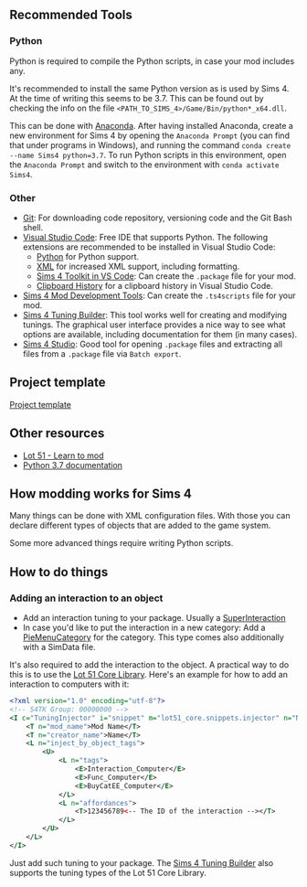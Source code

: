 ## Recommended Tools

### Python

Python is required to compile the Python scripts, in case your mod includes any.

It's recommended to install the same Python version as is used by Sims 4. At the time of writing this seems to be 3.7. This can be found out by checking the info on the file `<PATH_TO_SIMS_4>/Game/Bin/python*_x64.dll`.

This can be done with [Anaconda](https://www.anaconda.com/download/success). After having installed Anaconda, create a new environment for Sims 4 by opening the `Anaconda Prompt` (you can find that under programs in Windows), and running the command `conda create --name Sims4 python=3.7`. To run Python scripts in this environment, open the `Anaconda Prompt` and switch to the environment with `conda activate Sims4`.

### Other

- [Git](https://www.git-scm.com/): For downloading code repository, versioning code and the Git Bash shell.
- [Visual Studio Code](https://code.visualstudio.com/): Free IDE that supports Python. The following extensions are recommended to be installed in Visual Studio Code:
  - [Python](https://marketplace.visualstudio.com/items?itemName=ms-python.python) for Python support.
  - [XML](https://marketplace.visualstudio.com/items?itemName=redhat.vscode-xml) for increased XML support, including formatting.
  - [Sims 4 Toolkit in VS Code](https://vscode.sims4toolkit.com/): Can create the `.package` file for your mod.
  - [Clipboard History](https://marketplace.visualstudio.com/items?itemName=Anjali.clipboard-history) for a clipboard history in Visual Studio Code.
- [Sims 4 Mod Development Tools](https://github.com/SanjoSolutions/sims4-mod-development-tools): Can create the `.ts4scripts` file for your mod.
- [Sims 4 Tuning Builder](https://tdesc.lot51.cc/): This tool works well for creating and modifying tunings. The graphical user interface provides a nice way to see what options are available, including documentation for them (in many cases).
- [Sims 4 Studio](https://sims4studio.com/board/6/download-sims-studio-open-version): Good tool for opening `.package` files and extracting all files from a `.package` file via `Batch export`.

## Project template

[Project template](https://github.com/SanjoSolutions/sims4-mod-project-template)

## Other resources

- [Lot 51 - Learn to mod](https://lot51.cc/resources)
- [Python 3.7 documentation](https://docs.python.org/3.7/)

## How modding works for Sims 4

Many things can be done with XML configuration files. With those you can declare different types of objects that are added to the game system.

Some more advanced things require writing Python scripts.

## How to do things

### Adding an interaction to an object

- Add an interaction tuning to your package. Usually a [SuperInteraction](https://tdesc.lot51.cc/Interactions/Descriptions/SuperInteraction.tdesc)
- In case you'd like to put the interaction in a new category: Add a [PieMenuCategory](https://tdesc.lot51.cc/PieMenuCategories/Descriptions/PieMenuCategory.tdesc) for the category. This type comes also additionally with a SimData file.

It's also required to add the interaction to the object. A practical way to do this is to use the [Lot 51 Core Library](https://lot51.cc/core).
Here's an example for how to add an interaction to computers with it:

```xml
<?xml version="1.0" encoding="utf-8"?>
<!-- S4TK Group: 00000000 -->
<I c="TuningInjector" i="snippet" m="lot51_core.snippets.injector" n="Name:snippet_Mod_Injections" s="16649738726568134617">
    <T n="mod_name">Mod Name</T>
    <T n="creator_name">Name</T>
    <L n="inject_by_object_tags">
        <U>
            <L n="tags">
                <E>Interaction_Computer</E>
                <E>Func_Computer</E>
                <E>BuyCatEE_Computer</E>
            </L>
            <L n="affordances">
                <T>123456789<-- The ID of the interaction --></T>
            </L>
        </U>
    </L>
</I>
```

Just add such tuning to your package. The [Sims 4 Tuning Builder](https://tdesc.lot51.cc/) also supports the tuning types of the Lot 51 Core Library.
